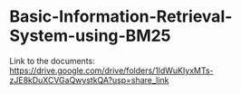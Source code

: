 # Basic-Information-Retrieval-System-using-BM25
Link to the documents: https://drive.google.com/drive/folders/1ldWuKIyxMTs-zJE8kDuXCVGaQwystkQA?usp=share_link
